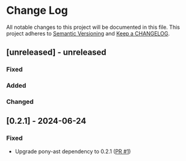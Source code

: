 # Change Log

All notable changes to this project will be documented in this file. This project adheres to [Semantic Versioning](http://semver.org/) and [Keep a CHANGELOG](http://keepachangelog.com/).

## [unreleased] - unreleased

### Fixed


### Added


### Changed


## [0.2.1] - 2024-06-24

### Fixed

- Upgrade pony-ast dependency to 0.2.1 ([PR #1](https://github.com/ponylang/pony-language-server/pull/1))


